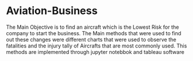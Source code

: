 # Aviation-Business
The Main Objective  is to find an aircraft which is the Lowest Risk for the company to start the business.
The Main methods that were used to find out these changes were different charts that were used to observe the fatalities and the injury tally of Aircrafts that are most commonly used.
This methods are implemented through jupyter notebbok and tableau software
